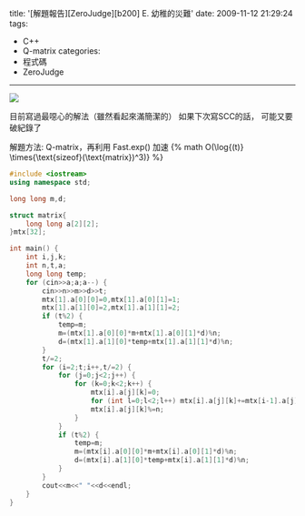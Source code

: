 title: '[解題報告][ZeroJudge][b200] E. 幼稚的災難'
date: 2009-11-12 21:29:24
tags:
- C++
- Q-matrix
categories:
- 程式碼
- ZeroJudge
---

![](/blog/img/20091112-212924-1.jpg)

目前寫過最噁心的解法（雖然看起來滿簡潔的）
如果下次寫SCC的話，
可能又要破紀錄了

<!-- more -->

解題方法: Q-matrix，再利用 Fast.exp() 加速 {% math O(\log{(t)} \times{\text{sizeof}(\text{matrix})^3)} %}

``` cpp
#include <iostream>
using namespace std;

long long m,d;

struct matrix{
	long long a[2][2];
}mtx[32];

int main() {
	int i,j,k;
	int n,t,a;
	long long temp;
	for (cin>>a;a;a--) {
		cin>>n>>m>>d>>t;
		mtx[1].a[0][0]=0,mtx[1].a[0][1]=1;
		mtx[1].a[1][0]=2,mtx[1].a[1][1]=2;
		if (t%2) {
			temp=m;
			m=(mtx[1].a[0][0]*m+mtx[1].a[0][1]*d)%n;
			d=(mtx[1].a[1][0]*temp+mtx[1].a[1][1]*d)%n;
		}
		t/=2;
		for (i=2;t;i++,t/=2) {
			for (j=0;j<2;j++) {
				for (k=0;k<2;k++) {
					mtx[i].a[j][k]=0;
					for (int l=0;l<2;l++) mtx[i].a[j][k]+=mtx[i-1].a[j][l]*mtx[i-1].a[l][k];
					mtx[i].a[j][k]%=n;
				}
			}
			if (t%2) {
				temp=m;
				m=(mtx[i].a[0][0]*m+mtx[i].a[0][1]*d)%n;
				d=(mtx[i].a[1][0]*temp+mtx[i].a[1][1]*d)%n;
			}
		}
		cout<<m<<" "<<d<<endl;
	}
}
```